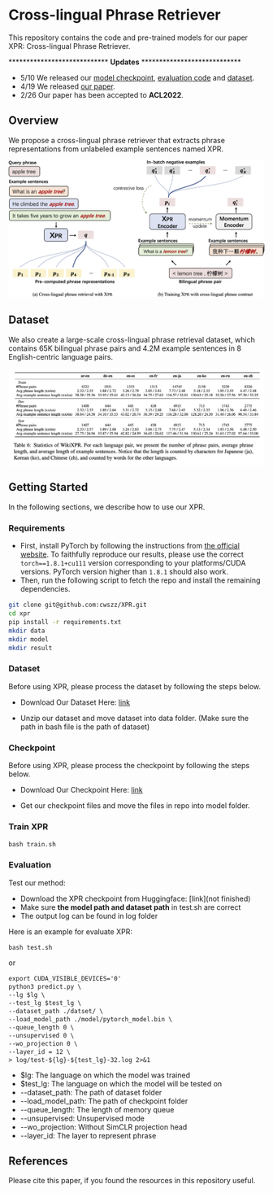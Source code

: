 # Cross-lingual Phrase Retriever
This repository contains the code and pre-trained models for our paper XPR: Cross-lingual Phrase Retriever.

**************************** **Updates** ****************************

- 5/10 We released our [model checkpoint](https://huggingface.co/cwszz/XPR), [evaluation code](./predict.py) and [dataset](https://drive.google.com/file/d/1UEHqQhVj1V4mwKqs5iNdOxvRKurLUfoF/view?usp=sharing).
- 4/19 We released [our paper](https://arxiv.org/abs/2204.08887). 
- 2/26 Our paper has been accepted to **ACL2022**.

## Overview

We propose a cross-lingual phrase retriever that extracts phrase representations from unlabeled example sentences named XPR.

![](figure/overview_xpr.png)

## Dataset

We also create a large-scale cross-lingual phrase retrieval dataset, which contains 65K bilingual phrase pairs and 4.2M example sentences in 8 English-centric language pairs.

![](figure/dataset.png)
## Getting Started
In the following sections, we describe how to use our XPR.
### Requirements
- First, install PyTorch by following the instructions from [the official website](https://pytorch.org). To faithfully reproduce our results, please use the correct `torch==1.8.1+cu111` version corresponding to your platforms/CUDA versions. PyTorch version higher than `1.8.1` should also work. 
- Then, run the following script to fetch the repo and install the remaining dependencies.
```bash
git clone git@github.com:cwszz/XPR.git
cd xpr
pip install -r requirements.txt
mkdir data
mkdir model
mkdir result
```
### Dataset

Before using XPR, please process the dataset by following the steps below.

- Download Our Dataset Here: [link](https://drive.google.com/file/d/1UEHqQhVj1V4mwKqs5iNdOxvRKurLUfoF/view?usp=sharing)

- Unzip our dataset and move dataset into data folder. (Make sure the path in bash file is the path of dataset)

### Checkpoint

Before using XPR, please process the checkpoint by following the steps below.

- Download Our Checkpoint Here: [link](https://huggingface.co/cwszz/XPR)

- Get our checkpoint files and move the files in repo into model folder.

### Train XPR
<!-- Download XLMR checkpoint from Huggingface page: [link](https://huggingface.co/xlm-roberta-base). -->
```
bash train.sh
```

### Evaluation


Test our method:
- Download the XPR checkpoint from Huggingface:
[link](not finished)
- Make sure **the model path and dataset path** in test.sh are correct
- The output log can be found in log folder 

Here is an example for evaluate XPR:
```
bash test.sh
```
or
```
export CUDA_VISIBLE_DEVICES='0'
python3 predict.py \
--lg $lg \
--test_lg $test_lg \
--dataset_path ./datset/ \
--load_model_path ./model/pytorch_model.bin \
--queue_length 0 \
--unsupervised 0 \
--wo_projection 0 \
--layer_id = 12 \
> log/test-${lg}-${test_lg}-32.log 2>&1
```

- $lg: The language on which the model was trained
- $test_lg: The language on which the model will be tested on
- --dataset_path: The path of dataset folder
- --load_model_path: The path of checkpoint folder
- --queue_length: The length of memory queue
- --unsupervised: Unsupervised mode
- --wo_projection: Without SimCLR projection head
- --layer_id: The layer to represent phrase


## References
Please cite this paper, if you found the resources in this repository useful.
<!-- Train our method:

```
CUDA_VISIBLE_DEVICES=0,1 python3 -m torch.distributed.launch  --nproc_per_node=2 \
--master_port 29501 trainMoCo.py --output_log_dir log_output --seed 42 \
--T_para 0.06 --simclr 0 --quene_length 0  --all_sentence_num 32 --train_sample_num 4 \
--dev_sample_num 32 --dev_only_q_encoder 1 --lg 'fr'
``` -->


<!-- ```
CUDA_VISIBLE_DEVICES=0 python3 -m torch.distributed.launch --nproc_per_node=1 --master_port 29501 predict.py  --lg 'fr' --sn '32' --test_lg 'fr' \
--output_log_dir 'test_result' --simclr 0 --quene_length 0 --T_para 0.06 --seed 42 --test_dev 0 --unsupervised 0 --wolinear 0
``` -->



<!-- ## Results:

### Unsupervised Setting

|Model|ar-en|de-en|en-es|en-fr|en-ja|en-ko|en-ru|en-zh|avg|
|:--:|:--:|:--:|:--:|:--:|:--:|:--:|:--:|:--:|:--:|
|CLWE|2.74|0.78|0.00|1.02|0.34|0.28|1.32|0.12|0.83|
|CLSE|9.70|19.10|29.21|20.89|4.83|11.50|16.98|8.76|15.12|
|XPR|**14.71**|**28.96**|**42.25**|**39.38**|**7.34**|**15.22**|**24.24**|**11.26**|**22.92**|


### Supervised Setting

|Model|ar-en|de-en|en-es|en-fr|en-ja|en-ko|en-ru|en-zh|avg|
|:--:|:--:|:--:|:--:|:--:|:--:|:--:|:--:|:--:|:--:|
|CLWE|56.14|33.62|63.71|51.26|31.62|50.14|38.67|30.02|44.40|
|CLSE|20.58|18.79|36.06|26.60|16.73|24.58|21.32|17.69|22.79|
|XPR|**88.63**|**81.44**|**84.53**|**80.18**|**87.32**|**80.83**|**91.00**|**77.62**|**83.94**|

### Zero-shot  (ZH) Setting

|Model|ar-en|de-en|en-es|en-fr|en-ja|en-ko|en-ru|en-zh|avg|
|:--:|:--:|:--:|:--:|:--:|:--:|:--:|:--:|:--:|:--:|
|CLWE|0.04|0.32|0.22|0.23|0.00|2.24|0.09|30.02|4.15|
|CLSE|6.18|10.25|16.07|10.39|6.73|9.75|8.35|17.69|10.68|
|XPR|**74.12**|**73.60**|**82.54**|**77.36**|**73.04**|**78.52**|**79.10**|**77.62**|**76.99**|

### Multi-lingual supervised Setting

|Model|ar-en|de-en|en-es|en-fr|en-ja|en-ko|en-ru|en-zh|avg|
|:--:|:--:|:--:|:--:|:--:|:--:|:--:|:--:|:--:|:--:|
|CLWE|12.33|1.87|6.63|3.77|18.46|4.00|9.84|11.19|8.51|
|CLSE|11.98|19.64|29.44|21.58|11.91|14.73|18.01|14.50|17.72|
|XPR|**91.90**|**82.76**|**90.79**|**85.16**|**90.16**|**88.22**|**93.09**|**86.47**|**88.57**| -->
